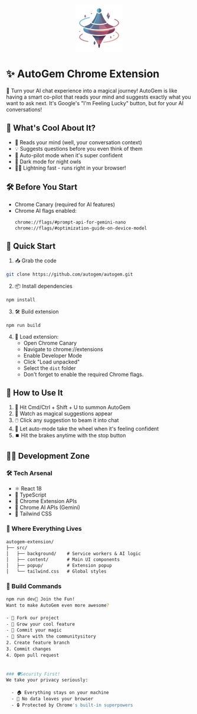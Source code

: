 <p align="center">
  <img src="./public/images/icon-128.png" alt="AutoGem Icon" width="128" height="128">
</p>

# ✨ AutoGem Chrome Extension

🤖 Turn your AI chat experience into a magical journey! AutoGem is like having a smart co-pilot that reads your mind and suggests exactly what you want to ask next. It's Google's "I'm Feeling Lucky" button, but for your AI conversations!

## 🌟 What's Cool About It?

- 🧠 Reads your mind (well, your conversation context)
- 💡 Suggests questions before you even think of them
- 🚀 Auto-pilot mode when it's super confident
- 🌙 Dark mode for night owls
- 🏃‍♂️ Lightning fast - runs right in your browser!

## 🛠️ Before You Start

- Chrome Canary (required for AI features)
- Chrome AI flags enabled:
  ```
  chrome://flags/#prompt-api-for-gemini-nano
  chrome://flags/#optimization-guide-on-device-model
  ```

## 🚀 Quick Start

1. 📥 Grab the code
```bash
git clone https://github.com/autogem/autogem.git
```

2. 📦 Install dependencies
```bash
npm install
```

3. 🛠️ Build extension
```bash
npm run build
```

4. 🔧 Load extension:
   - Open Chrome Canary
   - Navigate to chrome://extensions
   - Enable Developer Mode
   - Click "Load unpacked"
   - Select the `dist` folder
   - Don't forget to enable the required Chrome flags.

## 🎯 How to Use It

1. 🎹 Hit Cmd/Ctrl + Shift + U to summon AutoGem
2. 👀 Watch as magical suggestions appear
3. 🖱️ Click any suggestion to beam it into chat
4. 🤖 Let auto-mode take the wheel when it's feeling confident
5. ⏹️ Hit the brakes anytime with the stop button

## 👩‍💻 Development Zone

### 🛠️ Tech Arsenal
- ⚛️ React 18
- 📘 TypeScript
- 🧩 Chrome Extension APIs
- 🤖 Chrome AI APIs (Gemini)
- 💅 Tailwind CSS

### 📁 Where Everything Lives
```
autogem-extension/
├── src/
│   ├── background/    # Service workers & AI logic
│   ├── content/       # Main UI components
│   ├── popup/         # Extension popup
│   └── tailwind.css   # Global styles
```

### 🧱 Build Commands
```bash
npm run dev🤝 Join the Fun!
Want to make AutoGem even more awesome?

- 🍴 Fork our project
- 🌱 Grow your cool feature
- 💫 Commit your magic
- 🎁 Share with the communitysitory
2. Create feature branch
3. Commit changes
4. Open pull request


### 🛡️Security First!
We take your privacy seriously:

  - 🏠 Everything stays on your machine
  - 🚫 No data leaves your browser
  - 🔒 Protected by Chrome's built-in superpowers
